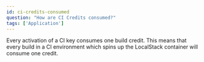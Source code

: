 ```yaml
---
id: ci-credits-consumed
question: "How are CI Credits consumed?"
tags: ['Application']
---
```


Every activation of a CI key consumes one build credit. This means that every build in a CI environment which spins up the LocalStack container will consume one credit.
